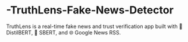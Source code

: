 # -TruthLens-Fake-News-Detector
TruthLens is a real-time fake news and trust verification app built with 🤖 DistilBERT, 🧠 SBERT, and 🌐 Google News RSS.
